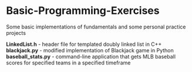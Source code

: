 # Basic-Programming-Exercises
Some basic implementations of fundamentals and some personal practice projects

**LinkedList.h** - header file for templated doubly linked list in C++ <br />
**blackjack.py** - modified implementation of Blackjack game in Python <br />
**baseball_stats.py** - command-line application that gets MLB baseball scores for specified teams in a specified timeframe
